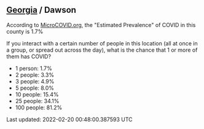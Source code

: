 
## [Georgia](/united-states/georgia) / Dawson

According to [MicroCOVID.org](http://microcovid.org),
the "Estimated Prevalence" of COVID in this county is 1.7%

If you interact with a certain number of people in this location
(all at once in a group, or spread out across the day), what is the chance that
1 or more of them has COVID?

- 1 person: 1.7%
- 2 people: 3.3%
- 3 people: 4.9%
- 5 people: 8.0%
- 10 people: 15.4%
- 25 people: 34.1%
- 100 people: 81.2%

Last updated: 2022-02-20 00:48:00.387593 UTC

